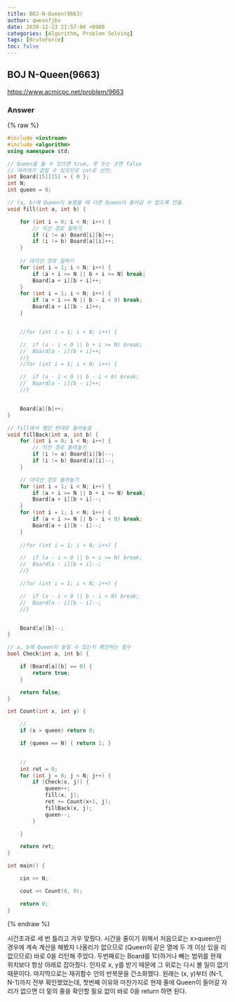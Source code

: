 ```yaml
---
title: BOJ-N-Queen(9663)
author: qweasfjbv
date: 2020-12-23 21:57:00 +0900
categories: [Algorithm, Problem Solving]
tags: [BruteForce]
toc: false
---
```


## BOJ N-Queen(9663)

<https://www.acmicpc.net/problem/9663>

### Answer

{% raw %}
```cpp
#include <iostream>
#include <algorithm>
using namespace std;

// Queen을 둘 수 있으면 true, 못 두는 곳엔 false
// 여러개가 겹칠 수 있으므로 int로 선언.
int Board[15][15] = { 0 };
int N;
int queen = 0;

// (a, b)에 Queen이 놓였을 때 다른 Queen이 들어갈 수 없도록 만듦.
void fill(int a, int b) {

	for (int i = 0; i < N; i++) {
		// 직선 경로 칠하기
		if (i != a) Board[i][b]++;
		if (i != b) Board[a][i]++;
	}
	
	// 대각선 경로 칠하기
	for (int i = 1; i < N; i++) {
		if (a + i >= N || b + i >= N) break;
		Board[a + i][b + i]++;
	}
	for (int i = 1; i < N; i++) {
		if (a + i >= N || b - i < 0) break;
		Board[a + i][b - i]++;
	}


	//for (int i = 1; i < N; i++) {

	//	if (a - i < 0 || b + i >= N) break;
	//	Board[a - i][b + i]++;
	//}
	//for (int i = 1; i < N; i++) {

	//	if (a - i < 0 || b - i < 0) break;
	//	Board[a - i][b - i]++;
	//}


	Board[a][b]++;
}

// fill에서 했던 반대로 돌려놓음
void fillBack(int a, int b) {
	for (int i = 0; i < N; i++) {
		// 직선 경로 돌려놓기
		if (i != a) Board[i][b]--;
		if (i != b) Board[a][i]--;
	}

	// 대각선 경로 돌려놓기
	for (int i = 1; i < N; i++) {
		if (a + i >= N || b + i >= N) break;
		Board[a + i][b + i]--;
	}
	for (int i = 1; i < N; i++) {
		if (a + i >= N || b - i < 0) break;
		Board[a + i][b - i]--;
	}
	
	//for (int i = 1; i < N; i++) {

	//	if (a - i < 0 || b + i >= N) break;
	//	Board[a - i][b + i]--;
	//}

	//for (int i = 1; i < N; i++) {

	//	if (a - i < 0 || b - i < 0) break;
	//	Board[a - i][b - i]--;
	//}


	Board[a][b]--;
}

// a, b에 Queen이 놓일 수 있는지 확인하는 함수
bool Check(int a, int b) {

	if (Board[a][b] == 0) {
		return true;
	}

	return false;
}

int Count(int x, int y) {

	//
	if (x > queen) return 0;

	if (queen == N) { return 1; }

	
    //
	int ret = 0;
	for (int j = 0; j < N; j++) {
		if (Check(x, j)) {
			queen++;
			fill(x, j);
			ret += Count(x+1, j);
			fillBack(x, j);
			queen--;
		}

	}

	return ret;
}

int main() {

	cin >> N;

	cout << Count(0, 0);

	return 0;
}
```
{% endraw %}

시간초과로 세 번 틀리고 겨우 맞췄다.
시간을 줄이기 위해서 처음으로는 x>queen인 경우에 계속 계산을 해봤자 나올리가 없으므로 (Queen이 같은 열에 두 개 이상 있을 리 없으므로) 바로 0을 리턴해 주었다.
두번째로는 Board를 1더하거나 빼는 범위를 현재 위치보다 항상 아래로 잡아줬다. 인자로 x, y를 받기 때문에 그 위로는 다시 볼 일이 없기 때문이다.
마지막으로는 재귀함수 안의 반복문을 간소화했다. 원래는 (x, y)부터 (N-1, N-1)까지 전부 확인했었는데, 첫번째 이유와 마찬가지로 현재 줄에 Queen이 들어갈 자리가 없으면 더 밑의 줄을 확인할 필요 없이 바로 0을 return 하면 된다.
